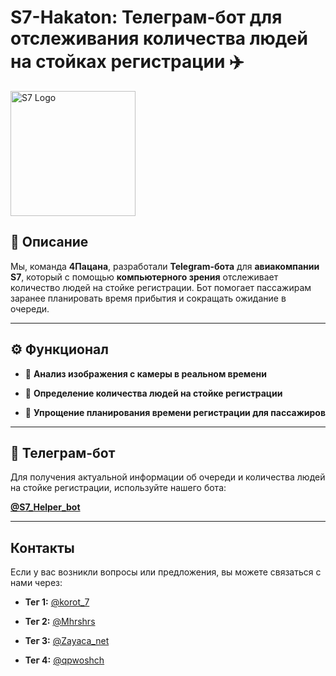 # S7-Hakaton: Телеграм-бот для отслеживания количества людей на стойках регистрации ✈️

<img src="https://turproezdka.ru/wp-content/uploads/2018/09/ris.-1-logotip-kompanii.jpg" alt="S7 Logo" width="200"/>

## 📌 Описание

Мы, команда **4Пацана**, разработали **Telegram-бота** для **авиакомпании S7**, который с помощью **компьютерного зрения** отслеживает количество людей на стойке регистрации. Бот помогает пассажирам заранее планировать время прибытия и сокращать ожидание в очереди.

---

## ⚙️ Функционал

- 📸 **Анализ изображения с камеры в реальном времени**

- 🤖 **Определение количества людей на стойке регистрации**

- 🚀 **Упрощение планирования времени регистрации для пассажиров**

---

## 🤖 Телеграм-бот

Для получения актуальной информации об очереди и количества людей на стойке регистрации, используйте нашего бота:

[**@S7_Helper_bot**](https://t.me/S7_Helper_bot)

---

## Контакты

Если у вас возникли вопросы или предложения, вы можете связаться с нами через:

- **Тег 1:** [@korot_7](https://t.me/korot_7)
  
- **Тег 2:** [@Mhrshrs](https://t.me/Mhrshrs)
  
- **Тег 3:** [@Zayaca_net](https://t.me/Zayaca_net)
  
- **Тег 4:** [@qpwoshch](https://t.me/qpwoshch)
  

